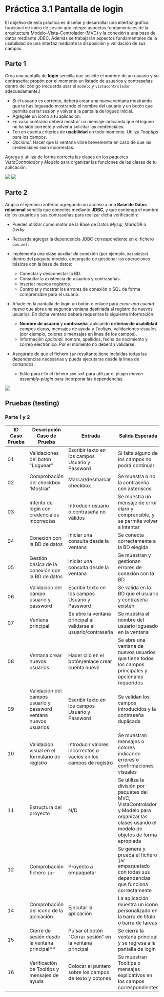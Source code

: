 # Práctica 3.1 Pantalla de login

El objetivo de esta práctica es diseñar y desarrollar una interfaz gráfica funcional de inicio de sesión que integre aspectos fundamentales de la arquitectura Modelo–Vista–Controlador (MVC) y la conexión a una base de datos mediante JDBC. Además se trabajarán aspectos fundamentales de la usabilidad de una interfaz mediante la disposición y validación de sus campos.

## Parte 1

Crea una pantalla de **login** sencilla que solicite el nombre de un usuario y su contraseña; propón por el momento un listado de usuarios y contraseñas dentro del código (recuerda usar el `modelo` y `vistacontrolador` adecuadamente.)
- Si el usuario es correcto, deberá crear una nueva ventana mostrando que te has logueado mostrando el nombre del usuario y un botón que permita cerrar sesión y volver a la pantalla de logueo inicial.
- Agrégale un icono a tu aplicación.
- En caso contrario deberá mostrar un mensaje indicando que el logueo no ha sido correcto y volver a solicitar las credenciales. 
- Ten en cuenta criterios de **usabilidad** en todo momento. Utiliza *Tooptips* para los campos.
- *Opcional*: Hacer que la ventana vibre brevemente en caso de que las credenciales sean incorrectas.

Agrega y utiliza de forma correcta las clases en los paquetes *VistaControlador* y *Modelo* para organizar las funciones de las clases de tu aplicación.

![](media/05a6f0e7b87c4893f589def93ec7388d.png) ![](media/97e6f7691fc01c201777beb206893ea7.png)

## Parte 2

Amplía el ejercicio anterior agregando un acceso a una **Base de Datos relacional** sencilla que conectes mediante **JDBC**, y que contenga el nombre de los usuarios y sus contraseñas para realizar dicha verificación:
- Puedes utilizar como motor de la Base de Datos *Mysql*, *MariaDB* o *Derby*.
- Recuerda agregar la dependencia JDBC correspondiente en el fichero `pom.xml`.
- Implementa una clase auxiliar de conexión (por ejemplo, `metodosbd`) dentro del paquete modelo, encargada de gestionar las operaciones básicas con la base de datos:
	- Conectar y desconectar la BD.
	- Consultar la existencia de usuarios y contraseñas.
	- Insertar nuevos registros.
	- Controlar y mostrar los errores de conexión o SQL de forma comprensible para el usuario.


- Añade en la pantalla de login un botón o enlace para *crear una cuenta nueva* que abra una segunda ventana destinada al registro de nuevos usuarios. En dicha ventana deberá requerirse la siguiente información:
	-  **Nombre de usuario** y **contraseña**, aplicando **criterios de usabilidad**: campos claros, mensajes de ayuda y *Tooltips*, validaciones visuales (por ejemplo, colores o mensajes en línea de los campos).
	-  Información *opcional*: nombre, apellidos, fecha de nacimiento y correo electrónico. Por el momento no deberán validarse.

- Asegúrate de que el fichero `jar` resultante tiene incluídas todas las dependencias necesarias y pueda ejecutarse desde la línea de comandos. 
	- Edita para ello el fichero `pom.xml` para utilizar el plugin *maven-assembly-plugin* para incorporar las dependencias.

![](media/702a2963751b73f63199fb0a32c401ee.png)


## Pruebas (testing)

### Parte 1 y 2

| ID Caso Prueba | Descripción Caso de Prueba                     | Entrada                                 | Salida Esperada                                                           | Resultado   |
|----------------|-----------------------------------------------|-----------------------------------------|---------------------------------------------------------------------------|-------------|
| 01             | Validaciones del botón "Loguear"               | Escribir texto en los campos Usuario y Password     | Si falta alguno de los campos no podrá continuar                  | OK/No cumple|
| 02             | Comprobación del checkbox 'Mostrar'           | Marcar/desmarcar checkbox     | Se muestra o no la contraseña con asteriscos                      | OK/No cumple|
| 03             | Intento de login con credenciales incorrectas  | Introducir usuario o contraseña no válidos                        | Se muestra un mensaje de error claro y comprensible, y se permite volver a intentar  | OK/No cumple |
| 04             | Conexión con la BD de datos                          | Iniciar una consulta desde la ventana   | Se conecta correctamente a la BD elegida | OK/No cumple|
| 05             | Gestión básica de la conexión con la BD de datos                          | Iniciar una consulta desde la ventana   | Se muestran y gestionan errores de conexión con la BD | OK/No cumple|
| 06             | Validación del campo usuario y password    | Escribir texto en los campos Usuario y Password     | Se valida en la BD que el usuario y contraseña existen | OK/No cumple|
| 07             | Ventana principal                     | Se abre la ventana principal al validarse el usuario/contraseña | Se muestra el nombre del usuario logueado en la ventana | OK/No cumple|
| 08             | Ventana crear nuevos usuarios                        | Hacer clic en el botón/enlace crear cuenta nueva   | Se abre una ventana de nuevos usuarios que tiene todos los campos principales y opcionales requeridos | OK/No cumple|
| 09             | Validación del campos usuario y password ventana nuevos usuarios   | Escribir texto en los campos Usuario y Password     | Se validan los campos introducidos y la contraseña duplicada | OK/No cumple|
| 10             | Validación visual en el formulario de registro | Introducir valores incorrectos o vacíos en los campos de registro | Se muestran mensajes o colores indicando errores o confirmaciones visuales           | OK/No cumple |
| 11             | Estructura del proyecto                        | N/D   | Se utiliza la división por paquetes del MVC; VistaControlador y Modelo para organizar las clases usando el modelo de objetos de forma apropiada | OK/No cumple|
| 12             | Comprobación fichero `jar`                        | Proyecto a empaquetar   | Se genera y prueba el fichero `jar` empaquetado con todas sus dependencias que funciona correctamente | OK/No cumple|
| 14             | Comprobación del icono de la aplicación        | Ejecutar la aplicación                                            | La aplicación muestra un icono personalizado en la barra de título o barra de tareas | OK/No cumple |
| 15             | Cierre de sesión desde la ventana principal**    | Pulsar el botón "Cerrar sesión" en la ventana principal           | Se cierra la ventana principal y se regresa a la pantalla de login                   | OK/No cumple |
| 16             | Verificación de Tooltips y mensajes de ayuda   | Colocar el puntero sobre los campos de texto y botones            | Se muestran Tooltips o mensajes explicativos en los campos correspondientes          | OK/No cumple |









